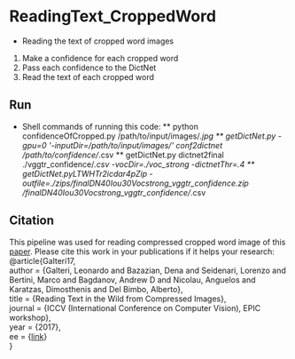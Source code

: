 # ReadingText_CroppedWord
- Reading the text of cropped word images

 1. Make a confidence for each cropped word
 2. Pass each confidence to the DictNet 
 3. Read the text of each cropped word

## Run

- Shell commands of running this code:
** python confidenceOfCropped.py /path/to/input/images/*.jpg
** getDictNet.py -gpu=0 '-inputDir=/path/to/input/images/' conf2dictnet /path/to/confidence/*.csv
** getDictNet.py dictnet2final ./vggtr_confidence/*.csv -vocDir=./voc_strong -dictnetThr=.4
** getDictNet.pyLTWHTr2icdar4pZip -outfile=./zips/finalDN40Iou30Vocstrong_vggtr_confidence.zip /finalDN40Iou30Vocstrong_vggtr_confidence/*.csv


## Citation
This pipeline was used for reading compressed cropped word image of this [paper](http://www.micc.unifi.it/seidenari/wp-content/papercite-data/pdf/iccv_epic_2017.pdf). Please cite this work in your publications if it helps your research: <br />
@article{Galteri17, <br />
author  = {Galteri, Leonardo and Bazazian, Dena and Seidenari, Lorenzo and Bertini, Marco and Bagdanov, Andrew D and Nicolau, Anguelos and Karatzas, Dimosthenis and Del Bimbo,  Alberto},<br />
title   = {Reading Text in the Wild from Compressed Images},<br />
journal = {ICCV (International Conference on Computer Vision), EPIC workshop},<br />
year    = {2017},<br />
ee      = {[link](http://www.micc.unifi.it/seidenari/wp-content/papercite-data/pdf/iccv_epic_2017.pdf)} <br />
}
